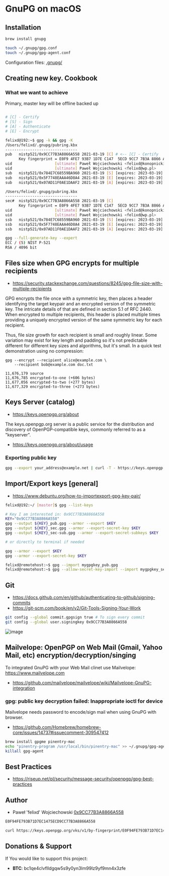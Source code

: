 # GnuPG on macOS

## Installation

```bash
brew install gnupg
```

```bash
touch ~/.gnupg/gpg.conf
touch ~/.gnupg/gpg-agent.conf
```

Configuration files: [.gnupg/](.gnupg/)

## Creating new key. Cookbook

### What we want to achieve

Primary, master key will be offline backed up

```bash

# [C] - Certify
# [S] - Sign
# [A] - Authenticate
# [E] - Encrypt

felixd@192:~$ gpg -k && gpg -K
/Users/felixd/.gnupg/pubring.kbx
--------------------------------
pub   nistp521/0x9CC77B3A8866A558 2021-03-19 [C] # <-- [C] - Certify
      Key fingerprint = E0F9 4FE7 93B7 1D7E C147  5ECD 9CC7 7B3A 8866 A558
uid                   [ultimate] Paweł Wojciechowski <felixd@konopnickiej.com>
uid                   [ultimate] Paweł Wojciechowski <felixd@wp.pl>
sub   nistp521/0x784E7C68559BA960 2021-03-19 [S] [expires: 2023-03-19]
sub   nistp521/0x5F7748EAAA46D8A4 2021-03-19 [E] [expires: 2023-03-19]
sub   nistp521/0x07AD11F0AE1DAAF2 2021-03-19 [A] [expires: 2023-03-19]

/Users/felixd/.gnupg/pubring.kbx
--------------------------------
sec#  nistp521/0x9CC77B3A8866A558 2021-03-19 [C]
      Key fingerprint = E0F9 4FE7 93B7 1D7E C147  5ECD 9CC7 7B3A 8866 A558
uid                   [ultimate] Paweł Wojciechowski <felixd@konopnickiej.com>
uid                   [ultimate] Paweł Wojciechowski <felixd@wp.pl>
ssb   nistp521/0x784E7C68559BA960 2021-03-19 [S] [expires: 2023-03-19]
ssb   nistp521/0x5F7748EAAA46D8A4 2021-03-19 [E] [expires: 2023-03-19]
ssb   nistp521/0x07AD11F0AE1DAAF2 2021-03-19 [A] [expires: 2023-03-19]

```

```bash
gpg --full-generate-key --expert
ECC / (5) NIST P-521
RSA / 4096 bit
```

## Files size when GPG encrypts for multiple recipients

* https://security.stackexchange.com/questions/8245/gpg-file-size-with-multiple-recipients

GPG encrypts the file once with a symmetric key, then places a header identifying the target keypair and an encrypted version of the symmetric key. The intricate details of that are defined in section 5.1 of RFC 2440. When encrypted to multiple recipients, this header is placed multiple times providing a uniquely encrypted version of the same symmetric key for each recipient.

Thus, file size growth for each recipient is small and roughly linear. Some variation may exist for key length and padding so it's not predictable different for different key sizes and algorithms, but it's small. In a quick test demonstration using no compression:

```
gpg --encrypt --recipient alice@example.com \
    --recipient bob@example.com doc.txt
```

```
11,676,179 source
11,676,785 encrypted-to-one (+606 bytes)
11,677,056 encrypted-to-two (+277 bytes)
11,677,329 encrypted-to-three (+273 bytes)
```

## Keys Server (catalog)

* https://keys.openpgp.org/about

The keys.openpgp.org server is a public service for the distribution and discovery of OpenPGP-compatible keys, commonly referred to as a "keyserver".

* https://keys.openpgp.org/about/usage

### Exporting public key

```bash
gpg --export your_address@example.net | curl -T - https://keys.openpgp.org
```

## Import/Export keys [general]

* https://www.debuntu.org/how-to-importexport-gpg-key-pair/

```bash
felixd@192:~/ [master]$ gpg --list-keys

# Key I am interested in: 0x9CC77B3A8866A558
KEY="0x9CC77B3A8866A558"
gpg --output ${KEY}_pub.gpg --armor --export $KEY
gpg --output ${KEY}_sec.gpg --armor --export-secret-key $KEY
gpg --output ${KEY}_sec-sub.gpg --armor --export-secret-subkeys $KEY

# or directly to terminal if needed

gpg --armor --export $KEY
gpg --armor --export-secret-key $KEY

felixd@remotehost:~$ gpg --import mygpgkey_pub.gpg
felixd@remotehost:~$ gpg --allow-secret-key-import --import mygpgkey_sec.gpg
```

## Git

* https://docs.github.com/en/github/authenticating-to-github/signing-commits
* https://git-scm.com/book/en/v2/Git-Tools-Signing-Your-Work


```bash
git config --global commit.gpgsign true # To sign every commit
git config --global user.signingkey 0x9CC77B3A8866A558
```

![image](https://user-images.githubusercontent.com/4963164/111005115-7ebd6900-838a-11eb-830d-35fcce4590a1.png)


## Mailvelope: OpenPGP on Web Mail (Gmail, Yahoo Mail, etc) encryption/decryption/singing

To integrated GnuPG with your Web Mail clinet use Mailvelope: https://www.mailvelope.com

* https://github.com/mailvelope/mailvelope/wiki/Mailvelope-GnuPG-integration


### gpg: public key decryption failed: Inappropriate ioctl for device

Mailvelope needs password to encode/sign mail when using GnuPG with browser.

* https://github.com/Homebrew/homebrew-core/issues/14737#issuecomment-309547412

```bash
brew install gpgme pinentry-mac
echo "pinentry-program /usr/local/bin/pinentry-mac" >> ~/.gnupg/gpg-agent.conf
killall gpg-agent
```

## Best Practices

* https://riseup.net/pl/security/message-security/openpgp/gpg-best-practices

## Author

* Paweł 'felixd' Wojciechowski [0x9CC77B3A8866A558](https://keys.openpgp.org/vks/v1/by-fingerprint/E0F94FE793B71D7EC1475ECD9CC77B3A8866A558)
```bash
E0F94FE793B71D7EC1475ECD9CC77B3A8866A558

curl https://keys.openpgp.org/vks/v1/by-fingerprint/E0F94FE793B71D7EC1475ECD9CC77B3A8866A558 | gpg --import
```

## Donations & Support

If You would like to support this project:

* **BTC**: bc1qe4clvflldgqw5s9y0yn3lm99lz9yf9mn4x3zfe
